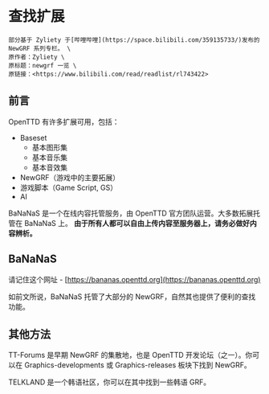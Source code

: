 # 查找扩展

```{note}
部分基于 Zyliety 于[哔哩哔哩](https://space.bilibili.com/359135733/)发布的 NewGRF 系列专栏。 \
原作者：Zyliety \
原标题：newgrf 一览 \
原链接：<https://www.bilibili.com/read/readlist/rl743422>
```

## 前言

OpenTTD 有许多扩展可用，包括：

- Baseset
  - 基本图形集
  - 基本音乐集
  - 基本音效集
- NewGRF（游戏中的主要拓展）
- 游戏脚本（Game Script, GS）
- AI

BaNaNaS 是一个在线内容托管服务，由 OpenTTD 官方团队运营。大多数拓展托管在 BaNaNaS 上。
**由于所有人都可以自由上传内容至服务器上，请务必做好内容辨析。**

## BaNaNaS

请记住这个网址 - [https://bananas.openttd.org](https://bananas.openttd.org)

如前文所说，BaNaNaS 托管了大部分的 NewGRF，自然其也提供了便利的查找功能。

## 其他方法

TT-Forums 是早期 NewGRF 的集散地，也是 OpenTTD 开发论坛（之一）。你可以在 Graphics-developments 或 Graphics-releases 板块下找到 NewGRF。

TELKLAND 是一个韩语社区，你可以在其中找到一些韩语 GRF。
